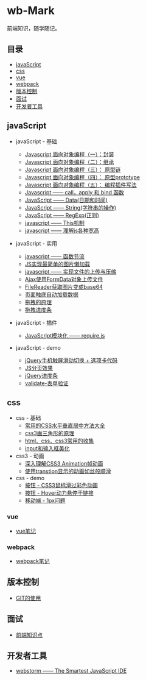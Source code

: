 # wb-Mark

前端知识，随学随记。

## 目录

- [javaScript](#javaScript)
- [css](#css)
- [vue](#vue)
- [webpack](#webpack)
- [版本控制](#版本控制)
- [面试](#面试)
- [开发者工具](#开发者工具)


## javaScript
- javaScript - 基础
  - [Javascript 面向对象编程（一）：封装](./Marklist/NO.02/list-5)
  - [Javascript 面向对象编程（二）：继承](./Marklist/NO.02/list-2)
  - [Javascript 面向对象编程（三）： 原型链](./Marklist/NO.02/list-3)
  - [Javascript 面向对象编程（四）： 原型prototype](./Marklist/NO.02/list-6 )
  - [Javascript 面向对象编程（五）： 编程插件写法](./Marklist/NO.02/list-8 )
  - [Javascript —— call，apply 和 bind 函数](./Marklist/NO.02/list-4)
  - [JavaScript —— Data(日期和时间)](./Marklist/NO.02/list-9)
  - [JavaScript —— String(字符串的操作)](./Marklist/NO.02/list-11)
  - [JavaScript —— RegExp(正则)](./Marklist/NO.02/list-10)
  - [javascript —— This机制](./Marklist/NO.02/list-1)
  - [javascript —— 理解js各种宽高](./Marklist/NO.02/list-7)

- javaScript - 实用
  -  [javascript ——  函数节流](./Marklist/NO.02/list-12) 
  -  [JS实现最简单的图片懒加载](./Marklist/NO.02/list-21) 
  -  [javascript ——  实现文件的上传与压缩](./Marklist/NO.02/list-13) 
  -  [Ajax使用FormData对象上传文件](./Marklist/NO.02/list-14)  
  -  [FileReader获取图片变成base64](./Marklist/NO.02/list-15)
  -  [页面触底自动加载数据](./Marklist/NO.02/list-16)  
  -  [拖拽的原理](./Marklist/NO.02/list-23/list-1) 
  -  [拖拽进度条](https://liangweibiao.github.io/v-mark/Marklist/NO.02/list-23/list-2/index.html)
- javaScript - 插件
  - [JavaScript模块化 —— require.js ](./Marklist/NO.02/list-17)  
- javaScript - demo
  - [jQuery手机触屏滑动切换 + 选项卡代码](https://liangweibiao.github.io/v-mark/Marklist/NO.02/list-18/index.html)
  - [JS分页效果](https://liangweibiao.github.io/v-mark/Marklist/NO.02/list-22/index.html)
  - [jQuery进度条](https://liangweibiao.github.io/v-mark/Marklist/NO.02/list-19/index.html)
  - [validate-表单验证](https://liangweibiao.github.io/v-mark/Marklist/NO.02/list-20/index.html)
 

## css
- css - 基础
  - [常用的CSS水平垂直居中方法大全](./Marklist/NO.01/list-1)
  - [ css3画三角形的原理 ](./Marklist/NO.01/list-2)
  - [ html、css、css3常用的收集](./Marklist/NO.01/list-3)
  - [input和输入框美化](./Marklist/NO.01/list-4)
-   css3 - 动画
    - [深入理解CSS3 Animation帧动画](./Marklist/NO.01/list-5)
    - [使用transtion显示的动画如丝般顺滑](./Marklist/NO.01/list-6)
-   css - demo
    - [按钮 - CSS3鼠标滑过彩色动画](https://liangweibiao.github.io/v-mark/Marklist/NO.01/list-8/index.html)
    - [按钮 - Hover动力悬停于链接](http://ianlunn.github.io/Hover/)
    - [移动端 - 1px问题](https://liangweibiao.github.io/v-mark/Marklist/NO.01/list-9/index.html)

### vue
   - [vue笔记](https://github.com/LIANGWEIBIAO/VUE)
   
### webpack
   - [webpack笔记](https://github.com/LIANGWEIBIAO/webpack)

## 版本控制
   - [GIT的使用](./Marklist/NO.05/list-1)

## 面试
 - [前端知识点](./Marklist/NO.06/list-1)

## 开发者工具
- [webstorm —— The Smartest JavaScript IDE](./Marklist/NO.07/list-1)
